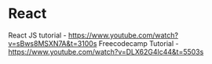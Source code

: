 # React

React JS tutorial - https://www.youtube.com/watch?v=sBws8MSXN7A&t=3100s
Freecodecamp Tutorial -https://www.youtube.com/watch?v=DLX62G4lc44&t=5503s
